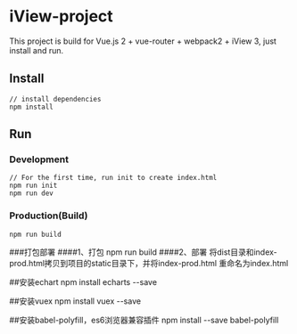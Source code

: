 # iView-project

This project is build for Vue.js 2 + vue-router + webpack2 + iView 3, just install and run.

## Install
```bush
// install dependencies
npm install
```
## Run
### Development
```bush
// For the first time, run init to create index.html
npm run init
npm run dev
```
### Production(Build)
```bush
npm run build
```

###打包部署
####1、打包
 npm run build
####2、部署
将dist目录和index-prod.html拷贝到项目的static目录下，并将index-prod.html 重命名为index.html


##安装echart
npm install echarts --save
 
##安装vuex
npm install vuex --save

##安装babel-polyfill，es6浏览器兼容插件
npm install --save babel-polyfill


